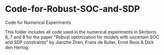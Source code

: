 # Code-for-Robust-SOC-and-SDP
Code for Numerical Experiments

This folder includes all code used in the numerical experiments in Sections 
6, 7 and 8 for the paper "Robust optimization for models with uncertain SOC and SDP 
constraints" by Jianzhe Zhen, Frans de Ruiter, Ernst Roos & Dick den Hertog.

